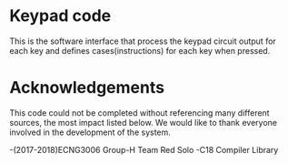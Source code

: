 # Keypad code
This is the software interface that process the keypad circuit output for each key and defines cases(instructions) for each key when pressed. 

# Acknowledgements
This code could not be completed without referencing many different sources, the most impact listed below.
We would like to thank everyone involved in the development of the system.

-(2017-2018)ECNG3006 Group-H Team Red Solo 
-C18 Compiler Library

